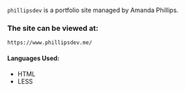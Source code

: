 `phillipsdev` is a portfolio site managed by Amanda Phillips.

### The site can be viewed at:

`https://www.phillipsdev.me/`

#### Languages Used:

- HTML
- LESS
